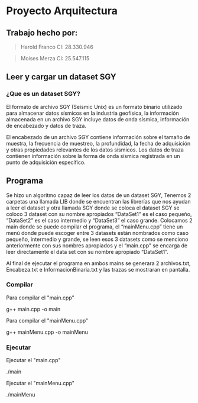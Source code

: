 # Proyecto Arquitectura
## Trabajo hecho por: 
>Harold Franco 
>CI: 28.330.946

>Moises Merza
>CI: 25.547.115

## Leer y cargar un dataset SGY

### ¿Que es un dataset SGY?

El formato de archivo SGY (Seismic Unix) es un formato binario utilizado para almacenar datos sísmicos en la industria geofísica,
la información almacenada en un archivo SGY incluye datos de onda sísmica, información de encabezado y datos de traza.

El encabezado de un archivo SGY contiene información sobre el tamaño de muestra, la frecuencia de muestreo, la profundidad, la fecha de adquisición y otras propiedades relevantes de los datos sísmicos. Los datos de traza contienen información sobre la forma de onda sísmica registrada en un punto de adquisición específico.

## Programa

Se hizo un algoritmo capaz de leer los datos de un dataset SGY, Tenemos 2 carpetas una llamada LIB donde se encuentran las librerías que nos ayudan a leer el dataset y otra llamada SGY donde se coloca el dataset SGY se coloco 3 dataset con su nombre apropiados “DataSet1” es el caso pequeño, “DataSet2” es el caso intermedio y “DataSet3” el caso grande. Colocamos 2 main donde se puede compilar el programa, el “mainMenu.cpp” tiene un menú donde puede escoger entre 3 datasets están nombrados como caso pequeño, intermedio y grande, se leen esos 3 datasets como se menciono anteriormente con sus nombres apropiados y el “main.cpp” se encarga de leer directamente el data set con su nombre apropiado “DataSet1”.

Al final de ejecutar el programa en ambos mains se generara 2 archivos.txt, Encabeza.txt e InformacionBinaria.txt y las trazas se mostraran en pantalla.


### Compilar

Para compilar el "main.cpp"

g++ main.cpp -o main

Para compilar el "mainMenu.cpp"

g++ mainMenu.cpp -o mainMenu

### Ejecutar
Ejecutar el "main.cpp"

./main

Ejecutar el "mainMenu.cpp"

./mainMenu
 


